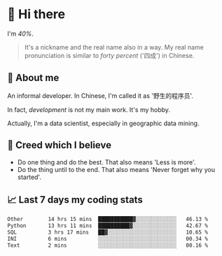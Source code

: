 # 👋 Hi there

I'm *40%*.

> It's a nickname and the real name also in a way.
> My real name pronunciation is similar to *forty percent* ('四成') in Chinese.

## :speech_balloon: About me

An informal developer. In Chinese, I'm called it as '野生的程序员'.

In fact, _development_ is not my main work. It's my hobby.

Actually, I'm a data scientist, especially in geographic data mining.

## :see_no_evil: Creed which I believe

- Do one thing and do the best. That also means 'Less is more'.
- Do the thing until to the end. That also means 'Never forget why you started'.

## :chart_with_upwards_trend: Last 7 days my coding stats

<!--START_SECTION:waka-->

```txt
Other        14 hrs 15 mins  ███████████▓░░░░░░░░░░░░░   46.13 %
Python       13 hrs 11 mins  ██████████▓░░░░░░░░░░░░░░   42.67 %
SQL          3 hrs 17 mins   ██▓░░░░░░░░░░░░░░░░░░░░░░   10.65 %
INI          6 mins          ░░░░░░░░░░░░░░░░░░░░░░░░░   00.34 %
Text         2 mins          ░░░░░░░░░░░░░░░░░░░░░░░░░   00.16 %
```

<!--END_SECTION:waka-->
